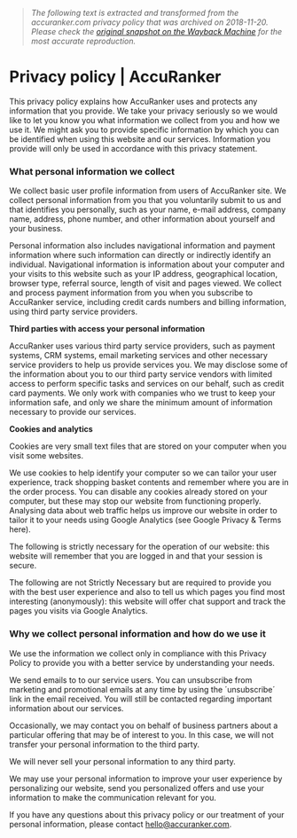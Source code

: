 > *The following text is extracted and transformed from the accuranker.com privacy policy that was archived on 2018-11-20. Please check the [original snapshot on the Wayback Machine](https://web.archive.org/web/20181120031439id_/https%3A//www.accuranker.com/privacy) for the most accurate reproduction.*

# Privacy policy | AccuRanker

This privacy policy explains how AccuRanker uses and protects any information that you provide. We take your privacy seriously so we would like to let you know you what information we collect from you and how we use it. We might ask you to provide specific information by which you can be identified when using this website and our services. Information you provide will only be used in accordance with this privacy statement.

### What personal information we collect

We collect basic user profile information from users of AccuRanker site. We collect personal information from you that you voluntarily submit to us and that identifies you personally, such as your name, e-mail address, company name, address, phone number, and other information about yourself and your business. 

Personal information also includes navigational information and payment information where such information can directly or indirectly identify an individual. Navigational information is information about your computer and your visits to this website such as your IP address, geographical location, browser type, referral source, length of visit and pages viewed. We collect and process payment information from you when you subscribe to AccuRanker service, including credit cards numbers and billing information, using third party service providers.

**Third parties with access your personal information**

AccuRanker uses various third party service providers, such as payment systems, CRM systems, email marketing services and other necessary service providers to help us provide services you. We may disclose some of the information about you to our third party service vendors with limited access to perform specific tasks and services on our behalf, such as credit card payments. We only work with companies who we trust to keep your information safe, and only we share the minimum amount of information necessary to provide our services. 

**Cookies and analytics**

Cookies are very small text files that are stored on your computer when you visit some websites.

We use cookies to help identify your computer so we can tailor your user experience, track shopping basket contents and remember where you are in the order process. You can disable any cookies already stored on your computer, but these may stop our website from functioning properly. Analysing data about web traffic helps us improve our website in order to tailor it to your needs using Google Analytics (see Google Privacy & Terms here).

The following is strictly necessary for the operation of our website: this website will remember that you are logged in and that your session is secure.

The following are not Strictly Necessary but are required to provide you with the best user experience and also to tell us which pages you find most interesting (anonymously): this website will offer chat support and track the pages you visits via Google Analytics.

### Why we collect personal information and how do we use it

We use the information we collect only in compliance with this Privacy Policy to provide you with a better service by understanding your needs.

We send emails to to our service users. You can unsubscribe from marketing and promotional emails at any time by using the ´unsubscribe´ link in the email received. You will still be contacted regarding important information about our services.

Occasionally, we may contact you on behalf of business partners about a particular offering that may be of interest to you. In this case, we will not transfer your personal information to the third party.

We will never sell your personal information to any third party.

We may use your personal information to improve your user experience by personalizing our website, send you personalized offers and use your information to make the communication relevant for you.

If you have any questions about this privacy policy or our treatment of your personal information, please contact hello@accuranker.com.
